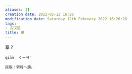 ```yaml
---
aliases: []
creation date: 2022-02-12 16:26
modification date: Saturday 12th February 2022 16:26:28
tags:
- 古汉语
title: 搴
---
```


搴
?
```
qiān  ㄑㄧㄢˉ

拔取：斩将～旗。
```
<!--SR:!2022-02-16,3,250-->